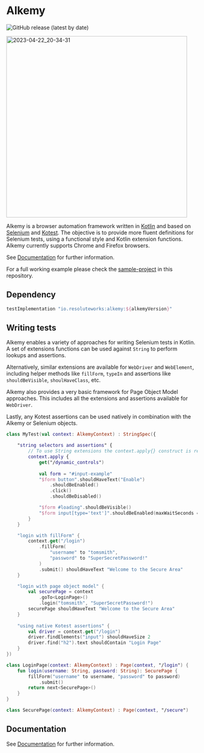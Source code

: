 # Alkemy

![GitHub release (latest by date)](https://img.shields.io/github/v/release/cosmin-marginean/alkemy)

<img width="476" alt="2023-04-22_20-34-31" src="https://user-images.githubusercontent.com/2995576/233803514-7bc23cc4-eab0-40a1-8550-82305ebecfed.png">

Alkemy is a browser automation framework written in [Kotlin](https://kotlinlang.org/) and based on [Selenium](https://www.selenium.dev/) and [Kotest](https://kotest.io/).
The objective is to provide more fluent definitions for Selenium tests, using a functional style and Kotlin extension functions. Alkemy currently supports Chrome and Firefox browsers. 

See [Documentation](https://github.com/cosmin-marginean/alkemy/wiki/Alkemy-Documentation) for further information.

For a full working example please check the [sample-project](https://github.com/cosmin-marginean/alkemy/tree/main/sample-project) in this repository.

## Dependency
```groovy
testImplementation "io.resoluteworks:alkemy:${alkemyVersion}"
```

## Writing tests
Alkemy enables a variety of approaches for writing Selenium tests in Kotlin. A set of extensions functions can be
used against `String` to perform lookups and assertions.

Alternatively, similar extensions are available for `WebDriver` and `WebElement`, including
helper methods like `fillForm`, `typeIn` and assertions like `shouldBeVisible`, `shoulHaveClass`, etc.

Alkemy also provides a very basic framework for Page Object Model approaches. This includes all the extensions and
assertions available for `WebDriver`.

Lastly, any Kotest assertions can be used natively in combination with the Alkemy or Selenium objects.

```kotlin
class MyTest(val context: AlkemyContext) : StringSpec({

    "string selectors and assertions" {
        // To use String extensions the context.apply{} construct is required
        context.apply {
            get("/dynamic_controls")
            
            val form = "#input-example"
            "$form button".shouldHaveText("Enable")
                .shouldBeEnabled()
                .click()
                .shouldBeDisabled()

            "$form #loading".shouldBeVisible()
            "$form input[type='text']".shouldBeEnabled(maxWaitSeconds = 10)
        }
    }

    "login with fillForm" {
        context.get("/login")
            .fillForm(
                "username" to "tomsmith",
                "password" to "SuperSecretPassword!"
            )
            .submit() shouldHaveText "Welcome to the Secure Area"
    }

    "login with page object model" {
        val securePage = context
            .goTo<LoginPage>()
            .login("tomsmith", "SuperSecretPassword!")
        securePage shouldHaveText "Welcome to the Secure Area"
    }
    
    "using native Kotest assertions" {
        val driver = context.get("/login")
        driver.findElements("input") shouldHaveSize 2
        driver.find("h2").text shouldContain "Login Page"
    }
})

class LoginPage(context: AlkemyContext) : Page(context, "/login") {
    fun login(username: String, password: String): SecurePage {
        fillForm("username" to username, "password" to password)
            .submit()
        return next<SecurePage>()
    }
}

class SecurePage(context: AlkemyContext) : Page(context, "/secure")
```

## Documentation
See [Documentation](https://github.com/cosmin-marginean/alkemy/wiki/Alkemy-Documentation) for further information.

